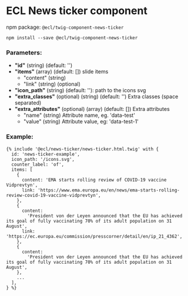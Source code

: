 # ECL News ticker component

npm package: `@ecl/twig-component-news-ticker`

```shell
npm install --save @ecl/twig-component-news-ticker
```

### Parameters:

- **"id"** (string) (default: '')
- **"items"** (array) (default: []) slide items
  - "content" (string)
  - "link" (string) (optional)
- **"icon_path"** (string) (default: ''): path to the icons svg
- **"extra_classes"** (optional) (string) (default: '') Extra classes (space separated)
- **"extra_attributes"** (optional) (array) (default: []) Extra attributes
  - "name" (string) Attribute name, eg. 'data-test'
  - "value" (string) Attribute value, eg: 'data-test-1'

### Example:

<!-- prettier-ignore -->
```twig
{% include '@ecl/news-ticker/news-ticker.html.twig' with { 
  id: 'news-ticker-example', 
  icon_path: '/icons.svg', 
  counter_label: 'of', 
  items: [ 
    { 
      content: 'EMA starts rolling review of COVID-19 vaccine Vidprevtyn', 
      link: 'https://www.ema.europa.eu/en/news/ema-starts-rolling-review-covid-19-vaccine-vidprevtyn', 
    }, 
    {
      content:
        'President von der Leyen announced that the EU has achieved its goal of fully vaccinating 70% of its adult population on 31 August',
      link: 'https://ec.europa.eu/commission/presscorner/detail/en/ip_21_4362',
    }, 
    { 
      content:
        'President von der Leyen announced that the EU has achieved its goal of fully vaccinating 70% of its adult population on 31 August', 
    }, 
    ...
  ], 
} %}
```
